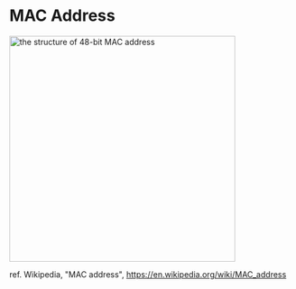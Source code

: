 # MAC Address


<!-- ![the structure of 48-bit MAC address](./img/MAC-48_Address.png) -->

<img
    src="../img/MAC-48_Address.png"
    alt="the structure of 48-bit MAC address"
    style="height: 400px; width: 400px;"
    onerror="this.onerror=null; this.src='./img/MAC-48_Address.png';"
/>

ref. Wikipedia, "MAC address", https://en.wikipedia.org/wiki/MAC_address
